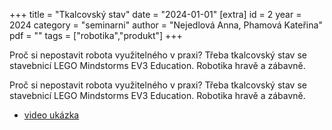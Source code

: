 +++
title = "Tkalcovský stav"
date = "2024-01-01"
[extra]
id = 2
year = 2024
category = "seminarni"
author = "Nejedlová Anna, Phamová Kateřina"
pdf = ""
tags = ["robotika","produkt"]
+++

Proč si nepostavit robota využitelného v praxi? Třeba tkalcovský stav se stavebnicí LEGO Mindstorms EV3 Education. Robotika hravě a zábavně.

<!-- more -->

Proč si nepostavit robota využitelného v praxi? Třeba tkalcovský stav se stavebnicí LEGO Mindstorms EV3 Education. Robotika hravě a zábavně.

- [video ukázka](https://drive.google.com/file/d/1fD9wqxYsI8ANlpR8ZcFHDrz8DCk5Q_OJ/view)
